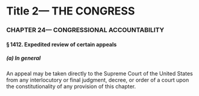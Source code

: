 
# Title 2— THE CONGRESS
### CHAPTER 24— CONGRESSIONAL ACCOUNTABILITY
#### § 1412. Expedited review of certain appeals
##### (a) In general

An appeal may be taken directly to the Supreme Court of the United States from any interlocutory or final judgment, decree, or order of a court upon the constitutionality of any provision of this chapter.
